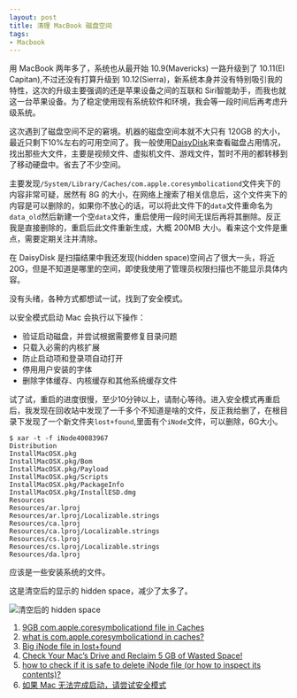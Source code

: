 ```yaml
---
layout: post
title: 清理 MacBook 磁盘空间
tags:
- Macbook
---
```


用 MacBook 两年多了，系统也从最开始 10.9(Mavericks) 一路升级到了 10.11(El Capitan),不过还没有打算升级到 10.12(Sierra)，新系统本身并没有特别吸引我的特性，这次的升级主要强调的还是苹果设备之间的互联和 Siri智能助手，而我也就这一台苹果设备。为了稳定使用现有系统软件和环境，我会等一段时间后再考虑升级系统。

这次遇到了磁盘空间不足的窘境。机器的磁盘空间本就不大只有 120GB 的大小，最近只剩下10%左右的可用空间了。我一般使用[DaisyDisk](https://daisydiskapp.com/)来查看磁盘占用情况，找出那些大文件，主要是视频文件、虚拟机文件、游戏文件，暂时不用的都转移到了移动硬盘中。省去了不少空间。

主要发现`/System/Library/Caches/com.apple.coresymbolicationd`文件夹下的内容非常可疑，居然有 8G 的大小，在网络上搜索了相关信息后，这个文件夹下的内容是可以删除的，如果你不放心的话，可以将此文件下的`data`文件重命名为`data_old`然后新建一个空`data`文件，重启使用一段时间无误后再将其删除。反正我是直接删除的，重启后此文件重新生成，大概 200MB 大小。看来这个文件是重点，需要定期关注并清除。

在 DaisyDisk 是扫描结果中我还发现(hidden space)空间占了很大一头，将近20G，但是不知道是哪里的空间，即使我使用了管理员权限扫描也不能显示具体内容。

没有头绪，各种方式都想试一试，找到了安全模式。

以安全模式启动 Mac 会执行以下操作：
* 验证启动磁盘，并尝试根据需要修复目录问题 
* 只载入必需的内核扩展 
* 防止启动项和登录项自动打开 
* 停用用户安装的字体 
* 删除字体缓存、内核缓存和其他系统缓存文件 

试了试，重启的进度很慢，至少10分钟以上，请耐心等待。进入安全模式再重启后，我发现在回收站中发现了一千多个不知道是啥的文件，反正我给删了，在根目录下发现了一个新文件夹`lost+found`,里面有个`iNode`文件，可以删除，6G大小。

	$ xar -t -f iNode40083967 
	Distribution
	InstallMacOSX.pkg
	InstallMacOSX.pkg/Bom
	InstallMacOSX.pkg/Payload
	InstallMacOSX.pkg/Scripts
	InstallMacOSX.pkg/PackageInfo
	InstallMacOSX.pkg/InstallESD.dmg
	Resources
	Resources/ar.lproj
	Resources/ar.lproj/Localizable.strings
	Resources/ca.lproj
	Resources/ca.lproj/Localizable.strings
	Resources/cs.lproj
	Resources/cs.lproj/Localizable.strings
	Resources/da.lproj

应该是一些安装系统的文件。

这是清空后的显示的 hidden space，减少了太多了。

![清空后的 hidden space](https://f.xavierskip.com:42049/i/c8252bc544bdd04aea4f8066aeeb5d35a90b0257b9b2e513e8a3d2f90991b8ac.jpg)


1. [9GB com.apple.coresymbolicationd file in Caches](http://apple.stackexchange.com/questions/123012/9gb-com-apple-coresymbolicationd-file-in-caches)
2. [what is com.apple.coresymbolicationd in caches?](http://apple.stackexchange.com/questions/83978/what-is-com-apple-coresymbolicationd-in-caches)
3. [Big iNode file in lost+found](https://discussions.apple.com/thread/3249491?tstart=0)
4. [Check Your Mac’s Drive and Reclaim 5 GB of Wasted Space!](http://blog.fosketts.net/2015/07/24/check-your-macs-drive-and-reclaim-5-gb-of-wasted-space/)
5. [how to check if it is safe to delete iNode file (or how to inspect its contents)?](https://apple.stackexchange.com/questions/180683/how-to-check-if-it-is-safe-to-delete-inode-file-or-how-to-inspect-its-contents)
6. [如果 Mac 无法完成启动，请尝试安全模式](https://support.apple.com/zh-cn/HT201262)


